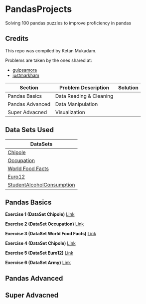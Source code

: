 # PandasProjects
Solving 100 pandas puzzles to improve proficiency in pandas

## Credits

This repo was compiled by Ketan Mukadam.

Problems are taken by the ones shared at:

* [guipsamora](https://github.com/guipsamora/pandas_exercises)
* [justmarkham](https://github.com/justmarkham/DAT8)

| Section | Problem Description | Solution |
----------|---------------------|----------|
| Pandas Basics | Data Reading & Cleaning | |
| Pandas Advanced | Data Manipulation | |
| Super Advacned | Visualization | |

## Data Sets Used

| DataSets |
| ------- | 
| [Chipole](https://raw.githubusercontent.com/justmarkham/DAT8/master/data/chipotle.tsv) |
| [Occupation](https://raw.githubusercontent.com/justmarkham/DAT8/master/data/u.user) |
| [World Food Facts](http://world.openfoodfacts.org/data/en.openfoodfacts.org.products.csv) |
| [Euro12](https://raw.githubusercontent.com/jokecamp/FootballData/master/Euro%202012/Euro%202012%20stats%20TEAM.csv) |
| [StudentAlcoholConsumption](https://github.com/guipsamora/pandas_exercises/blob/master/04_Apply/Students_Alcohol_Consumption/student-mat.csv) |

## Pandas Basics

**Exercise 1 (DataSet Chipole)**
[Link](https://github.com/ketanmukadam/PandasProjects/blob/master/Exercise1_Chipotle.ipynb)

**Exercise 2 (DataSet Occupation)**
[Link](https://github.com/ketanmukadam/PandasProjects/blob/master/Exercise2_Occupation.ipynb)

**Exercise 3 (DataSet World Food Facts)**
[Link](https://github.com/ketanmukadam/PandasProjects/blob/master/Exercise3_FoodFacts.ipynb)

**Exercise 4 (DataSet Chipole)**
[Link](https://github.com/ketanmukadam/PandasProjects/blob/master/Exercise4_Chipotle.ipynb)

**Exercise 5 (DataSet Euro12)**
[Link](https://github.com/ketanmukadam/PandasProjects/blob/master/Exercise5_Euro12.ipynb)

**Exercise 6 (DataSet Army)**
[Link](https://github.com/ketanmukadam/PandasProjects/blob/master/Exercise6_Army.ipynb)


## Pandas Advanced

## Super Advacned
